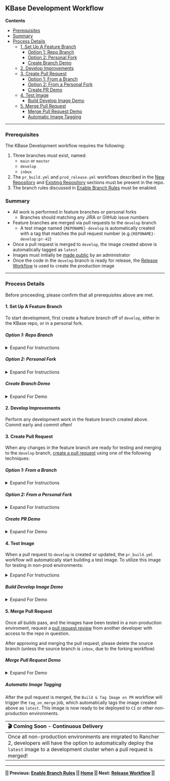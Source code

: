 ## KBase Development Workflow

**Contents**

- [Prerequisites](#prerequisites)
- [Summary](#summary) 
- [Process Details](#process-details)
   - [1 .Set Up A Feature Branch](#1-set-up-a-feature-branch)
      - [Option 1: Repo Branch](#option-1-repo-branch)
      - [Option 2: Personal Fork](#option-2-personal-fork)
      - [Create Branch Demo](#create-branch-demo)
   - [2. Develop Improvements](#2-develop-improvements)
   - [3. Create Pull Request](#3-create-pull-request)
      - [Option 1: From a Branch](#option-1-from-a-branch)
      - [Option 2: From a Personal Fork](#option-2-from-a-personal-fork)
      - [Create PR Demo](#create-pr-demo)
   - [4. Test Image](#4-test-image)
      - [Build Develop Image Demo](#build-develop-image-demo)
   - [5. Merge Pull Request](#5-merge-pull-request)
      - [Merge Pull Request Demo](#merge-pull-request-demo)
      - [Automatic Image Tagging](#automatic-image-tagging)

---



### Prerequisites

The KBase Development workflow requires the following:

1. Three branches must exist, named:
   - `main` or `master`
   - `develop`
   - `inbox`
2. The `pr_build.yml` and `prod_release.yml` workflows described in the [New Repository](new-repository.md) and [Existing Repository](existing-repository.md) sections must be present in the repo.
3. The branch rules discussed in [Enable Branch Rules](enable-branch-rules.md) must be enabled.


### Summary 

- All work is performed in feature branches or personal forks
  - Branches should matching any JIRA or GitHub issue numbers
- Feature branches are merged via pull requests to the `develop` branch
  - A test image named `{REPONAME}-develop` is automatically created with a tag that matches the pull request number (e.g.`{REPONAME}-develop:pr-42`)
- Once a pull request is merged to `develop`, the image created above is automatically tagged as `latest`
- Images must initially be [made public](https://docs.github.com/en/packages/learn-github-packages/configuring-a-packages-access-control-and-visibility) by an administrator
- Once the code in the `develop` branch is ready for release, the [Release Workflow](release-workflow.md) is used to create the production image

---

### Process Details

Before proceeding, please confirm that all prerequisites above are met.

#### 1. Set Up A Feature Branch

To start development, first create a feature branch off of `develop`, either in the KBase repo, or in a personal fork.

##### Option 1: Repo Branch

<!-- This code creates a simple dropdown -->
<details>
<summary>Expand For Instructions</summary>

If you have write access to a repo in the github.com/kbase organization, you can create a feature branch directly in the repo. Simply:

1. Ensure you're currently viewing the `develop` branch.
2. [Create a feature branch](https://docs.github.com/en/pull-requests/collaborating-with-pull-requests/proposing-changes-to-your-work-with-pull-requests/creating-and-deleting-branches-within-your-repository) from `develop` (not main!), giving it the same name as the relevant Jira or GitHub issue (e.g. `PTV-510`).

</details>


##### Option 2: Personal Fork

<!-- This code creates a simple dropdown -->
<details>
<summary>Expand For Instructions</summary>

If you don't have write access to a repo in the github.com/kbase organization, or if you prefer working in a personal fork, do the following:

1. [Create](https://docs.github.com/en/get-started/quickstart/fork-a-repo#forking-a-repository) or [update](https://docs.github.com/en/get-started/quickstart/fork-a-repo#forking-a-repository) a personal fork of the KBase repo in question.
2. Ensure the `develop` branch is up to date with the original KBase repo.
3. [Create a feature branch](https://docs.github.com/en/pull-requests/collaborating-with-pull-requests/proposing-changes-to-your-work-with-pull-requests/creating-and-deleting-branches-within-your-repository) from `develop` (not main!), giving it the same name as the relevant Jira or GitHub issue (e.g. `PTV-510`).

</details>


##### Create Branch Demo

<!-- This code creates a simple dropdown -->
<details>
<summary>Expand For Demo</summary>

![CreateBranch](https://user-images.githubusercontent.com/6155956/164559332-da5d531f-5681-4699-a680-962f91f7dbde.gif)

</details>


#### 2. Develop Improvements

Perform any development work in the feature branch created above. Commit early and commit often!

#### 3. Create Pull Request

When any changes in the feature branch are ready for testing and merging to the `develop` branch, [create a pull request](https://docs.github.com/en/pull-requests/collaborating-with-pull-requests/proposing-changes-to-your-work-with-pull-requests/creating-a-pull-request) using one of the following techniques:

##### Option 1: From a Branch

<!-- This code creates a simple dropdown -->
<details>
<summary>Expand For Instructions</summary>

If you're using a feature branch in the original github.com/kbase repo, simply:

1. [Create a pull request](https://docs.github.com/en/pull-requests/collaborating-with-pull-requests/proposing-changes-to-your-work-with-pull-requests/creating-a-pull-request) from your feature branch, to the `develop` branch.
1. Review the newly created pull request, and [update your feature branch](https://docs.github.com/en/pull-requests/collaborating-with-pull-requests/proposing-changes-to-your-work-with-pull-requests/keeping-your-pull-request-in-sync-with-the-base-branch#updating-your-pull-request-branch) if requested.

</details>


##### Option 2: From a Personal Fork

<!-- This code creates a simple dropdown -->
<details>
<summary>Expand For Instructions</summary>

If you're using a personal fork:

1. [Create a pull request](https://docs.github.com/en/pull-requests/collaborating-with-pull-requests/proposing-changes-to-your-work-with-pull-requests/creating-a-pull-request) from the feature branch in your fork to the `inbox` branch in the original github.com/kbase repo.
2. Review the newly created pull request, and [update your feature branch](https://docs.github.com/en/pull-requests/collaborating-with-pull-requests/proposing-changes-to-your-work-with-pull-requests/keeping-your-pull-request-in-sync-with-the-base-branch#updating-your-pull-request-branch) if requested.
3. Request that a developer with write access to the original repo review the pull request to `inbox`.
4. Once merged to `inbox`, request that a developer with write access to the original repo create a pull request from `inbox` to `develop`.

   
| ℹ️ Why We Use `inbox` With Forks                      |
| :----------------------------------------------------------- |
| Due to a security feature in GitHub Actions, pull requests from a fork can't make use of automated build scripts in the original repository. <br /><br />Pull requests from forks must be merged to `inbox` first, to ensure no malicious code has been added to the workflow code. Once merged to `inbox`, the build scripts will work normally via a pull request from `inbox` to `develop`. |

</details>

##### Create PR Demo

<!-- This code creates a simple dropdown -->
<details>
<summary>   Expand For Demo</summary>

![PullRequest](https://user-images.githubusercontent.com/6155956/164575563-7add0f2e-e334-4807-bbf7-6bd92b03ab83.gif)

</details>


#### 4. Test Image

When a pull request to `develop` is created or updated, the `pr_build.yml` workflow will automatically start building a test image. To utilize this image for testing in non-prod environments:

<!-- This code creates a simple dropdown -->
<details>
<summary>Expand For Instructions</summary>

1. Allow the `pull_request` job in the `Bueild & Tage Image on PR` workflow to complete.
   - The status of of the build will be visible in the `Checks` section of the pull request
   - The status can also be viewed from the `Actions` tab. 
2. Once the build completes successfully, click the `Code` tab in the repo.
3. Navigate to the `Packages` section on the right of the screen, and click `{REPONAME}-develop`.
4. In the packages view, confirm that an image matching the pull request number exists (e.g. `{REPONAME}-develop:pr-42`).
5. Test this image, and optionally deploy to a non-production environment.

| ⚠️ Where's The Image?                                      |
| :----------------------------------------------------------- |
| If the `{REPONAME}-develop` image doesn't appear under the `Code` tab under `Packages`, ask a KBase administrator to make the image public & link the package to the repo. |
   
</details>

##### Build Develop Image Demo

<!-- This code creates a simple dropdown -->
<details>
<summary>Expand For Demo</summary>

   
Demonstrates:
- The automatic build process
- How to view builds in the pull request
- How to view builds in the Actions tab
- Location of the `{REPONAME}-develop` images
- How image tags match their respective pull request numbers
   


![BuildDevelopImage](https://user-images.githubusercontent.com/6155956/164583409-a93ae22b-a38a-44ba-83d9-64f4358eb406.gif)
   
</details>


#### 5. Merge Pull Request

Once all builds pass, and the images have been tested in a non-production enviroment, request a [pull request review](https://docs.github.com/en/pull-requests/collaborating-with-pull-requests/proposing-changes-to-your-work-with-pull-requests/requesting-a-pull-request-review) from another developer with access to the repo in question.

After approving and merging the pull request, please delete the source branch (unless the source branch is `inbox`, due to the forking workflow)

##### Merge Pull Request Demo

<!-- This code creates a simple dropdown -->
<details>
<summary>Expand For Demo</summary>

![MergePR](https://user-images.githubusercontent.com/6155956/164587922-bf48b32e-7d87-4345-b03e-dae8b0057bac.gif)
   
</details>

##### Automatic Image Tagging

After the pull request is merged, the `Build & Tag Image on PR` workflow will trigger the `tag_on_merge` job, which automatically tags the image created above as `latest`. This image is now ready to be deployed to `CI` or other non-production environments.

| 🎬 Coming Soon - Continuous Delivery                          |
| :----------------------------------------------------------- |
| Once all non-production environments are migrated to Rancher 2, developers will have the option to automatically deploy the `latest` image to a development cluster when a pull request is merged! |

---
**|| Previous: [Enable Branch Rules](enable-branch-rules.md) || [Home](README.md) || Next: [Release Workflow](release-workflow.md) ||**
